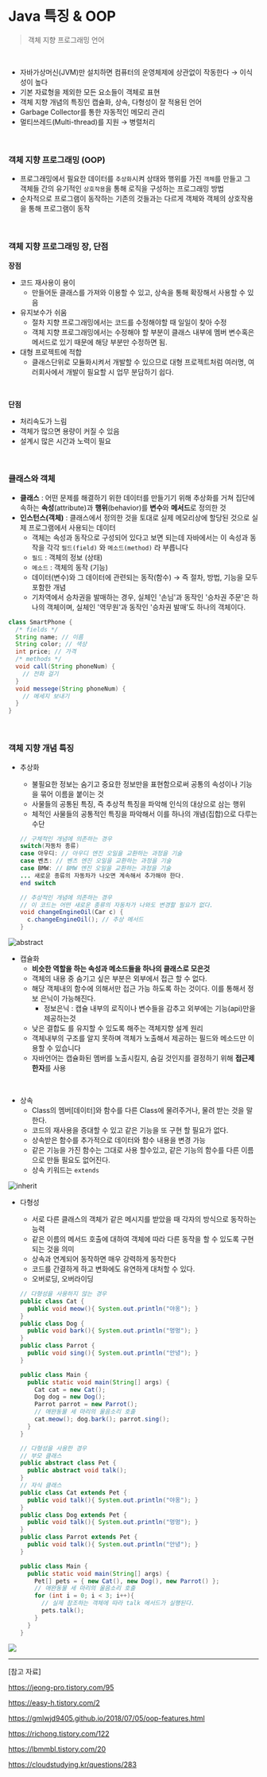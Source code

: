 # Java 특징 & OOP

> 객체 지향 프로그래밍 언어

<br/>

* 자바가상머신(JVM)만 설치하면 컴퓨터의 운영체제에 상관없이 작동한다 → 이식성이 높다
* 기본 자료형을 제외한 모든 요소들이 객체로 표현
* 객체 지향 개념의 특징인 캡슐화, 상속, 다형성이 잘 적용된 언어
* Garbage Collector를 통한 자동적인 메모리 관리
* 멀티쓰레드(Multi-thread)를 지원 → 병렬처리

<br/>

### 객체 지향 프로그래밍 (OOP)

* 프로그래밍에서 필요한 데이터를 `추상화`시켜 상태와 행위를 가진 `객체`를 만들고 그 객체들 간의 유기적인 `상호작용`을 통해 로직을 구성하는 프로그래밍 방법
* 순차적으로 프로그램이 동작하는 기존의 것들과는 다르게 객체와 객체의 상호작용을 통해 프로그램이 동작

<br/>

### 객체 지향 프로그래밍 장, 단점

**장점**

* 코드 재사용이 용이
  * 만들어둔 클래스를 가져와 이용할 수 있고, 상속을 통해 확장해서 사용할 수 있음
* 유지보수가 쉬움
  * 절차 지향 프로그래밍에서는 코드를 수정해야할 때 일일이 찾아 수정
  * 객체 지향 프로그래밍에서는 수정해야 할 부분이 클래스 내부에 멤버 변수혹은 메서드로 있기 때문에 해당 부분만 수정하면 됨. 
* 대형 프로젝트에 적합
  * 클래스단위로 모듈화시켜서 개발할 수 있으므로 대형 프로젝트처럼 여러명, 여러회사에서 개발이 필요할 시 업무 분담하기 쉽다.

<br/>

**단점**

* 처리속도가 느림
* 객체가 많으면 용량이 커질 수 있음
* 설계시 많은 시간과 노력이 필요

<br/>

### 클래스와 객체

* **클래스** : 어떤 문제를 해결하기 위한 데이터를 만들기기 위해 추상화를 거쳐 집단에 속하는 **속성**(attribute)과 **행위**(behavior)를 **변수**와 **메서드**로 정의한 것
* **인스턴스(객체)** : 클래스에서 정의한 것을 토대로 실제 메모리상에 할당된 것으로 실제 프로그램에서 사용되는 데이터
  * 객체는 속성과 동작으로 구성되어 있다고 보면 되는데 자바에서는 이 속성과 동작을 각각 `필드(field)` 와 `메소드(method)` 라 부릅니다
  * `필드` : 객체의 정보 (상태)
  * `메소드` : 객체의 동작 (기능)
  * 데이터(변수)와 그 데이터에 관련되는 동작(함수) → 즉 절차, 방법, 기능을 모두 포함한 개념
  * 기차역에서 승차권을 발매하는 경우, 실체인 '손님'과 동작인 '승차권 주문'은 하나의 객체이며, 실체인 '역무원'과 동작인 '승차권 발매'도 하나의 객체이다.

```java
class SmartPhone {
  /* fields */
  String name; // 이름
  String color; // 색상
  int price; // 가격
  /* methods */
  void call(String phoneNum) {
    // 전화 걸기
  }
  void messege(String phoneNum) {
    // 메세지 보내기
  }
}
```

<br/>

### 객체 지향 개념 특징

* 추상화

  * 불필요한 정보는 숨기고 중요한 정보만을 표현함으로써 공통의 속성이나 기능을 묶어 이름을 붙이는 것
  * 사물들의 공통된 특징, 즉 추상적 특징을 파악해 인식의 대상으로 삼는 행위
  * 체적인 사물들의 공통적인 특징을 파악해서 이를 하나의 개념(집합)으로 다루는 수단

  ```java
  // 구체적인 개념에 의존하는 경우
  switch(자동차 종류)
  case 아우디: // 아우디 엔진 오일을 교환하는 과정을 기술
  case 벤츠: // 벤츠 엔진 오일을 교환하는 과정을 기술
  case BMW: // BMW 엔진 오일을 교환하는 과정을 기술
  ... 새로운 종류의 자동차가 나오면 계속해서 추가해야 한다.
  end switch
  ```

  ```java
  // 추상적인 개념에 의존하는 경우
  // 이 코드는 어떤 새로운 종류의 자동차가 나와도 변경할 필요가 없다.
  void changeEngineOil(Car c) {
    c.changeEngineOil(); // 추상 메서드
  }
  ```

  

<img alt="abstract" src="https://gmlwjd9405.github.io/images/oop-features/abstract.png">

<br/>

* 캡슐화
  * **비슷한 역할을 하는 속성과 메소드들을 하나의 클래스로 모은것**
  * 객체의 내용 중 숨기고 싶은 부분은 외부에서 접근 할 수 없다.
  * 해당 객체내의 함수에 의해서만 접근 가능 하도록 하는 것이다. 이를 통해서 정보 은닉이 가능해진다. 
    * 정보은닉 : 캡슐 내부의 로직이나 변수들을 감추고 외부에는 기능(api)만을 제공하는것
  * 낮은 결합도 를 유지할 수 있도록 해주는 객체지향 설계 원리
  * 객체내부의 구조를 알지 못하며 객체가 노출해서 제공하는 필드와 메소드만 이용할 수 있습니다
  * 자바언어는 캡슐화된 멤버를 노출시킬지, 숨길 것인지를 결정하기 위해 **접근제한자**를 사용

<br/>

* 상속
  * Class의 멤버[데이터]와 함수를 다른 Class에 물려주거나, 물려 받는 것을 말한다.
  * 코드의 재사용을 증대할 수 있고 같은 기능을 또 구현 할 필요가 없다.
  * 상속받은 함수를 추가적으로 데이터와 함수 내용을 변경 가능
  * 같은 기능을 가진 함수는 그대로 사용 할수있고, 같은 기능의 함수를 다른 이름으로 만들 필요도 없어진다.
  * 상속 키워드는 `extends`

<img alt="inherit" src="https://img1.daumcdn.net/thumb/R1280x0/?scode=mtistory2&fname=https%3A%2F%2Fk.kakaocdn.net%2Fdn%2FZvnWN%2FbtqxTLYsCHd%2FLLlllKZ4wkcfC8Hmcd1Kl0%2Fimg.png"/>

<br/>

* 다형성

  * 서로 다른 클래스의 객체가 같은 메시지를 받았을 때 각자의 방식으로 동작하는 능력
  * 같은 이름의 메서드 호출에 대하여 객체에 따라 다른 동작을 할 수 있도록 구현되는 것을 의미
  * 상속과 연계되어 동작하면 매우 강력하게 동작한다
  * 코드를 간결하게 하고 변화에도 유연하게 대처할 수 있다.
  * 오버로딩, 오버라이딩

  ```java
  // 다형성을 사용하지 않는 경우
  public class Cat {
    public void meow(){ System.out.println("야옹"); }
  }
  public class Dog {
    public void bark(){ System.out.println("멍멍"); }
  }
  public class Parrot {
    public void sing(){ System.out.println("안녕"); }
  }
  
  public class Main {
    public static void main(String[] args) {
      Cat cat = new Cat();
      Dog dog = new Dog();
      Parrot parrot = new Parrot();
      // 애완동물 세 마리의 울음소리 호출
      cat.meow(); dog.bark(); parrot.sing();
    }
  }
  ```

  ```java
  // 다형성을 사용한 경우
  // 부모 클래스
  public abstract class Pet {
    public abstract void talk();
  }
  // 자식 클래스
  public class Cat extends Pet {
    public void talk(){ System.out.println("야옹"); }
  }
  public class Dog extends Pet {
    public void talk(){ System.out.println("멍멍"); }
  }
  public class Parrot extends Pet {
    public void talk(){ System.out.println("안녕"); }
  }
  
  public class Main {
    public static void main(String[] args) {
      Pet[] pets = { new Cat(), new Dog(), new Parrot() };
      // 애완동물 세 마리의 울음소리 호출
      for (int i = 0; i < 3; i++){
        // 실제 참조하는 객체에 따라 talk 메서드가 실행된다.
        pets.talk();
      }
    }
  }
  ```

<img src="https://img1.daumcdn.net/thumb/R1280x0/?scode=mtistory2&fname=https%3A%2F%2Fk.kakaocdn.net%2Fdn%2FI7rhG%2FbtqxVzCNjsm%2FlnUwxkofn8pZfGiXjQBE90%2Fimg.png"/>

<br/>

------

[참고 자료]

https://jeong-pro.tistory.com/95

https://easy-h.tistory.com/2

https://gmlwjd9405.github.io/2018/07/05/oop-features.html

https://richong.tistory.com/122

https://lbmmbl.tistory.com/20

https://cloudstudying.kr/questions/283